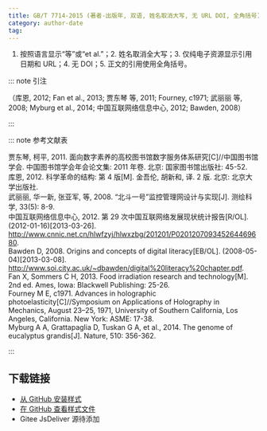```yaml
--- 
title: GB/T 7714-2015 (著者-出版年, 双语, 姓名取消大写, 无 URL DOI, 全角括号) 
category: author-date 
tag:  
--- 
```


<!-- 此文件由脚本自动生成，请勿手动修改！ -->  

1. 按照语言显示“等”或“et al.”；2. 姓名取消全大写；3. 仅纯电子资源显示引用日期和 URL；4. 无 DOI；5. 正文的引用使用全角括号。  

::: note 引注  

（库恩, 2012; Fan et al., 2013; 贾东琴 等, 2011; Fourney, c1971; 武丽丽 等, 2008; Myburg et al., 2014; 中国互联网络信息中心, 2012; Bawden, 2008）  

:::  

::: note 参考文献表  

<div class="csl-bib-body">
  <div class="csl-entry second-field-align-false hangingindent-true"> 贾东琴, 柯平, 2011. 面向数字素养的高校图书馆数字服务体系研究[C]//中国图书馆学会. 中国图书馆学会年会论文集: 2011 年卷. 北京: 国家图书馆出版社: 45-52. </div>
  <div class="csl-entry second-field-align-false hangingindent-true"> 库恩, 2012. 科学革命的结构: 第 4 版[M]. 金吾伦, 胡新和, 译. 2 版. 北京: 北京大学出版社. </div>
  <div class="csl-entry second-field-align-false hangingindent-true"> 武丽丽, 华一新, 张亚军, 等, 2008. “北斗一号”监控管理网设计与实现[J]. 测绘科学, 33(5): 8-9. </div>
  <div class="csl-entry second-field-align-false hangingindent-true"> 中国互联网络信息中心, 2012. 第 29 次中国互联网络发展现状统计报告[R/OL]. (2012-01-16)[2013-03-26]. <a href="http://www.cnnic.net.cn/hlwfzyj/hlwxzbg/201201/P020120709345264469680">http://www.cnnic.net.cn/hlwfzyj/hlwxzbg/201201/P020120709345264469680</a>. </div>
  <div class="csl-entry second-field-align-false hangingindent-true"> Bawden D, 2008. Origins and concepts of digital literacy[EB/OL]. (2008-05-04)[2013-03-08]. <a href="http://www.soi.city.ac.uk/~dbawden/digital%20literacy%20chapter.pdf">http://www.soi.city.ac.uk/~dbawden/digital%20literacy%20chapter.pdf</a>. </div>
  <div class="csl-entry second-field-align-false hangingindent-true"> Fan X, Sommers C H, 2013. Food irradiation research and technology[M]. 2nd ed. Ames, Iowa: Blackwell Publishing: 25-26. </div>
  <div class="csl-entry second-field-align-false hangingindent-true"> Fourney M E, c1971. Advances in holographic photoelasticity[C]//Symposium on Applications of Holography in Mechanics, August 23–25, 1971, University of Southern California, Los Angeles, California. New York: ASME: 17-38. </div>
  <div class="csl-entry second-field-align-false hangingindent-true"> Myburg A A, Grattapaglia D, Tuskan G A, et al., 2014. The genome of eucalyptus grandis[J]. Nature, 510: 356-362. </div>
</div>
  

:::  

<!-- more -->  

## 下载链接  

- [从 GitHub 安装样式](https://github.com/zotero-cn/styles/./raw/main/src/011gb-t-7714-2015-author-date-bilingual-no-uppercase-no-url-doi-full-width-parentheses/011gb-t-7714-2015-author-date-bilingual-no-uppercase-no-url-doi-full-width-parentheses.csl)  
- [在 GitHub 查看样式文件](https://github.com/zotero-cn/styles/./tree/main/src/011gb-t-7714-2015-author-date-bilingual-no-uppercase-no-url-doi-full-width-parentheses/011gb-t-7714-2015-author-date-bilingual-no-uppercase-no-url-doi-full-width-parentheses.csl)  
- Gitee JsDeliver 源待添加  
